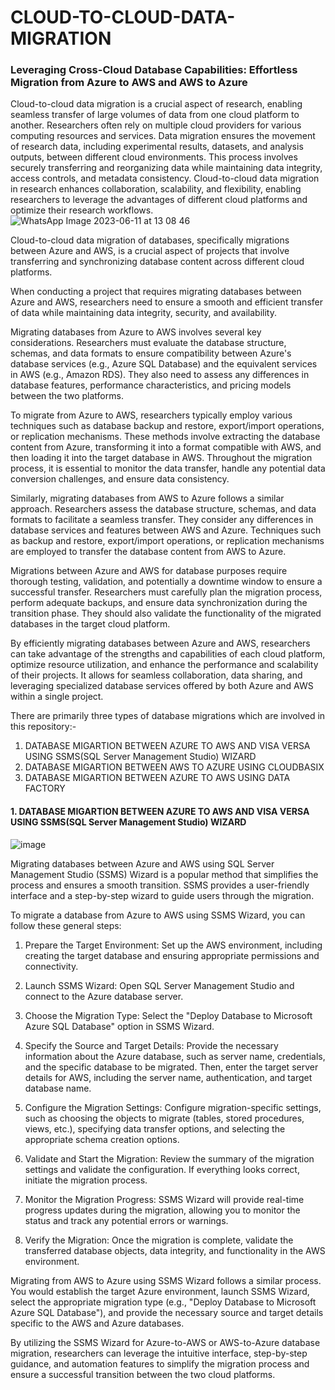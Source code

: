 # CLOUD-TO-CLOUD-DATA-MIGRATION
### Leveraging Cross-Cloud Database Capabilities: Effortless Migration from Azure to AWS and AWS to Azure
Cloud-to-cloud data migration is a crucial aspect of research, enabling seamless transfer of large volumes of data from one cloud platform to another. Researchers often rely on multiple cloud providers for various computing resources and services. Data migration ensures the movement of research data, including experimental results, datasets, and analysis outputs, between different cloud environments. This process involves securely transferring and reorganizing data while maintaining data integrity, access controls, and metadata consistency. Cloud-to-cloud data migration in research enhances collaboration, scalability, and flexibility, enabling researchers to leverage the advantages of different cloud platforms and optimize their research workflows.
![WhatsApp Image 2023-06-11 at 13 08 46](https://github.com/harshith1315/CLOUD-TO-CLOUD-DATA-MIGRATION/assets/111886682/4aa2a905-6f93-4651-a0a9-37329dc5259d)

Cloud-to-cloud data migration of databases, specifically migrations between Azure and AWS, is a crucial aspect of projects that involve transferring and synchronizing database content across different cloud platforms.

When conducting a project that requires migrating databases between Azure and AWS, researchers need to ensure a smooth and efficient transfer of data while maintaining data integrity, security, and availability.

Migrating databases from Azure to AWS involves several key considerations. Researchers must evaluate the database structure, schemas, and data formats to ensure compatibility between Azure's database services (e.g., Azure SQL Database) and the equivalent services in AWS (e.g., Amazon RDS). They also need to assess any differences in database features, performance characteristics, and pricing models between the two platforms.

To migrate from Azure to AWS, researchers typically employ various techniques such as database backup and restore, export/import operations, or replication mechanisms. These methods involve extracting the database content from Azure, transforming it into a format compatible with AWS, and then loading it into the target database in AWS. Throughout the migration process, it is essential to monitor the data transfer, handle any potential data conversion challenges, and ensure data consistency.

Similarly, migrating databases from AWS to Azure follows a similar approach. Researchers assess the database structure, schemas, and data formats to facilitate a seamless transfer. They consider any differences in database services and features between AWS and Azure. Techniques such as backup and restore, export/import operations, or replication mechanisms are employed to transfer the database content from AWS to Azure.

Migrations between Azure and AWS for database purposes require thorough testing, validation, and potentially a downtime window to ensure a successful transfer. Researchers must carefully plan the migration process, perform adequate backups, and ensure data synchronization during the transition phase. They should also validate the functionality of the migrated databases in the target cloud platform.

By efficiently migrating databases between Azure and AWS, researchers can take advantage of the strengths and capabilities of each cloud platform, optimize resource utilization, and enhance the performance and scalability of their projects. It allows for seamless collaboration, data sharing, and leveraging specialized database services offered by both Azure and AWS within a single project.

There are primarily three types of database migrations which are involved in this repository:-
1. DATABASE MIGARTION BETWEEN AZURE TO AWS AND VISA VERSA USING SSMS(SQL Server Management Studio) WIZARD
2. DATABASE MIGARTION BETWEEN AWS TO AZURE USING CLOUDBASIX
3. DATABASE MIGARTION BETWEEN AZURE TO AWS USING DATA FACTORY

#### 1. DATABASE MIGARTION BETWEEN AZURE TO AWS AND VISA VERSA USING SSMS(SQL Server Management Studio) WIZARD
![image](https://github.com/harshith1315/CLOUD-TO-CLOUD-DATA-MIGRATION/assets/111886682/09328638-1a86-45dc-943d-f4bddf94a273)


Migrating databases between Azure and AWS using SQL Server Management Studio (SSMS) Wizard is a popular method that simplifies the process and ensures a smooth transition. SSMS provides a user-friendly interface and a step-by-step wizard to guide users through the migration.

To migrate a database from Azure to AWS using SSMS Wizard, you can follow these general steps:

1. Prepare the Target Environment: Set up the AWS environment, including creating the target database and ensuring appropriate permissions and connectivity.

2. Launch SSMS Wizard: Open SQL Server Management Studio and connect to the Azure database server.

3. Choose the Migration Type: Select the "Deploy Database to Microsoft Azure SQL Database" option in SSMS Wizard.

4. Specify the Source and Target Details: Provide the necessary information about the Azure database, such as server name, credentials, and the specific database to be migrated. Then, enter the target server details for AWS, including the server name, authentication, and target database name.

5. Configure the Migration Settings: Configure migration-specific settings, such as choosing the objects to migrate (tables, stored procedures, views, etc.), specifying data transfer options, and selecting the appropriate schema creation options.

6. Validate and Start the Migration: Review the summary of the migration settings and validate the configuration. If everything looks correct, initiate the migration process.

7. Monitor the Migration Progress: SSMS Wizard will provide real-time progress updates during the migration, allowing you to monitor the status and track any potential errors or warnings.

8. Verify the Migration: Once the migration is complete, validate the transferred database objects, data integrity, and functionality in the AWS environment.

Migrating from AWS to Azure using SSMS Wizard follows a similar process. You would establish the target Azure environment, launch SSMS Wizard, select the appropriate migration type (e.g., "Deploy Database to Microsoft Azure SQL Database"), and provide the necessary source and target details specific to the AWS and Azure databases.

By utilizing the SSMS Wizard for Azure-to-AWS or AWS-to-Azure database migration, researchers can leverage the intuitive interface, step-by-step guidance, and automation features to simplify the migration process and ensure a successful transition between the two cloud platforms.
